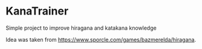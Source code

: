 # KanaTrainer
Simple project to improve hiragana and katakana knowledge

Idea was taken from https://www.sporcle.com/games/bazmerelda/hiragana.
